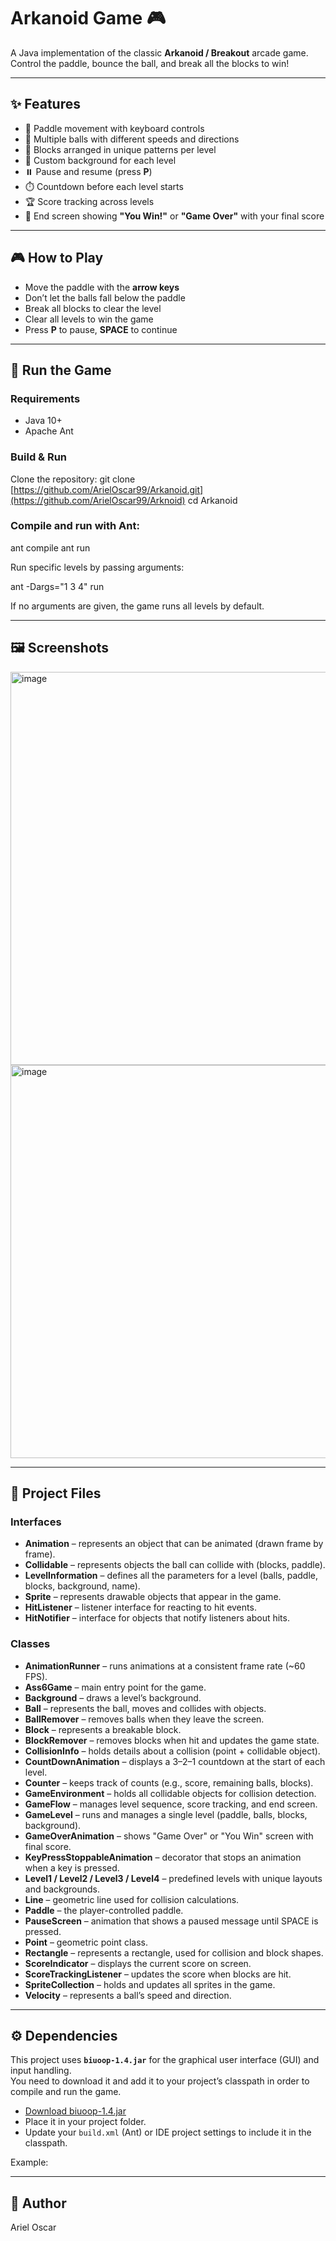 # Arkanoid Game 🎮

A Java implementation of the classic **Arkanoid / Breakout** arcade game.  
Control the paddle, bounce the ball, and break all the blocks to win!  

---

## ✨ Features
- 🏓 Paddle movement with keyboard controls  
- 🔵 Multiple balls with different speeds and directions  
- 🧱 Blocks arranged in unique patterns per level  
- 🎨 Custom background for each level  
- ⏸️ Pause and resume (press **P**)  
- ⏱️ Countdown before each level starts  
- 🏆 Score tracking across levels  
- 🎉 End screen showing **"You Win!"** or **"Game Over"** with your final score  

---

## 🎮 How to Play
- Move the paddle with the **arrow keys**  
- Don’t let the balls fall below the paddle  
- Break all blocks to clear the level  
- Clear all levels to win the game  
- Press **P** to pause, **SPACE** to continue  

---

## 🚀 Run the Game
### Requirements
- Java 10+  
- Apache Ant  

### Build & Run
Clone the repository:
git clone [https://github.com/ArielOscar99/Arkanoid.git](https://github.com/ArielOscar99/Arknoid)
cd Arkanoid

### Compile and run with Ant:

ant compile
ant run

Run specific levels by passing arguments:

ant -Dargs="1 3 4" run

If no arguments are given, the game runs all levels by default.

---

## 🖼️ Screenshots

<img width="802" height="629" alt="image" src="https://github.com/user-attachments/assets/843e16be-a378-4b63-998c-e4007aa41709" />
<img width="802" height="629" alt="image" src="https://github.com/user-attachments/assets/cacacf4e-af48-4f13-86e5-80adfa2487b1" />

---

## 📂 Project Files

### Interfaces
- **Animation** – represents an object that can be animated (drawn frame by frame).
- **Collidable** – represents objects the ball can collide with (blocks, paddle).
- **LevelInformation** – defines all the parameters for a level (balls, paddle, blocks, background, name).
- **Sprite** – represents drawable objects that appear in the game.
- **HitListener** – listener interface for reacting to hit events.
- **HitNotifier** – interface for objects that notify listeners about hits.

### Classes
- **AnimationRunner** – runs animations at a consistent frame rate (~60 FPS).
- **Ass6Game** – main entry point for the game.
- **Background** – draws a level’s background.
- **Ball** – represents the ball, moves and collides with objects.
- **BallRemover** – removes balls when they leave the screen.
- **Block** – represents a breakable block.
- **BlockRemover** – removes blocks when hit and updates the game state.
- **CollisionInfo** – holds details about a collision (point + collidable object).
- **CountDownAnimation** – displays a 3–2–1 countdown at the start of each level.
- **Counter** – keeps track of counts (e.g., score, remaining balls, blocks).
- **GameEnvironment** – holds all collidable objects for collision detection.
- **GameFlow** – manages level sequence, score tracking, and end screen.
- **GameLevel** – runs and manages a single level (paddle, balls, blocks, background).
- **GameOverAnimation** – shows "Game Over" or "You Win" screen with final score.
- **KeyPressStoppableAnimation** – decorator that stops an animation when a key is pressed.
- **Level1 / Level2 / Level3 / Level4** – predefined levels with unique layouts and backgrounds.
- **Line** – geometric line used for collision calculations.
- **Paddle** – the player-controlled paddle.
- **PauseScreen** – animation that shows a paused message until SPACE is pressed.
- **Point** – geometric point class.
- **Rectangle** – represents a rectangle, used for collision and block shapes.
- **ScoreIndicator** – displays the current score on screen.
- **ScoreTrackingListener** – updates the score when blocks are hit.
- **SpriteCollection** – holds and updates all sprites in the game.
- **Velocity** – represents a ball’s speed and direction.

---

## ⚙️ Dependencies

This project uses **`biuoop-1.4.jar`** for the graphical user interface (GUI) and input handling.  
You need to download it and add it to your project’s classpath in order to compile and run the game.

- [Download biuoop-1.4.jar](https://www.cs.biu.ac.il/~intro2cs/biuoop/biuoop-1.4.jar)  
- Place it in your project folder.  
- Update your `build.xml` (Ant) or IDE project settings to include it in the classpath.  

Example:
<path id="classpath">
    <pathelement location="biuoop-1.4.jar"/>
</path>

---

## 👤 Author

Ariel Oscar
